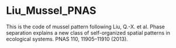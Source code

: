 # Liu_Mussel_PNAS

This is the code of mussel pattern following Liu, Q.-X. et al. Phase separation explains a new class of self-organized 
spatial patterns in ecological systems. PNAS 110, 11905–11910 (2013).
